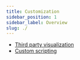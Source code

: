 ```yaml
---
title: Customization
sidebar_position: 1
sidebar_label: Overview
slug: ./
---
```


* [Third party visualization](./third-party-visualization)  
* [Custom scripting](./custom-scripting)